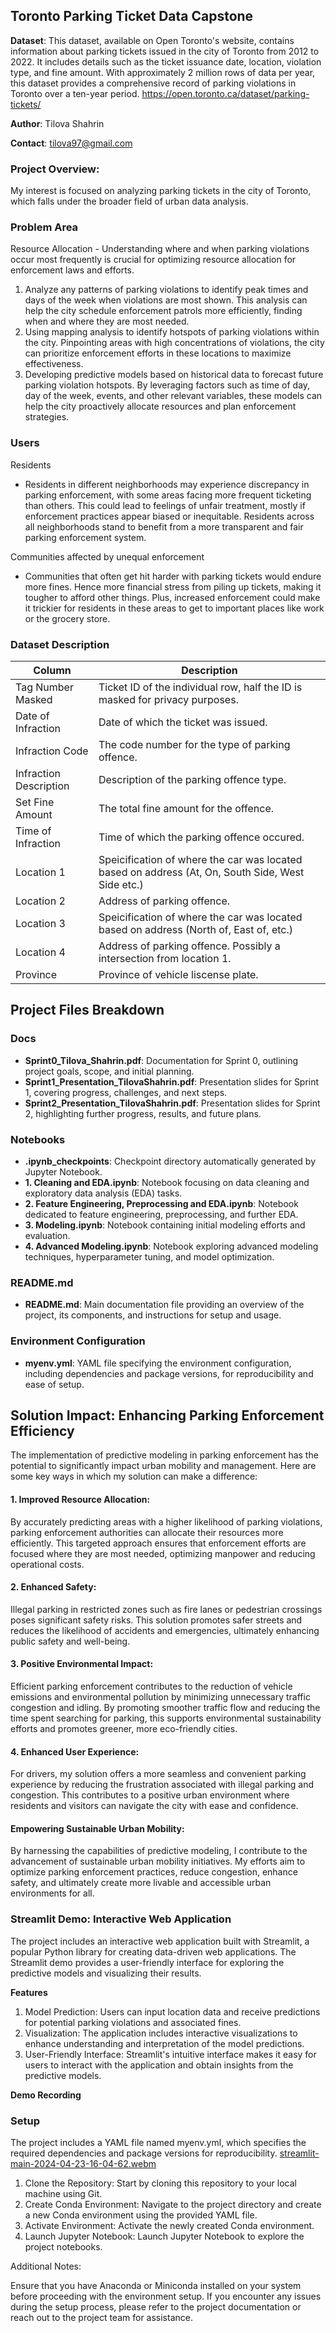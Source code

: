 ## Toronto Parking Ticket Data Capstone

**Dataset**: This dataset, available on Open Toronto's website, contains information about parking tickets issued in the city of Toronto from 2012 to 2022. It includes details such as the ticket issuance date, location, violation type, and fine amount. With approximately 2 million rows of data per year, this dataset provides a comprehensive record of parking violations in Toronto over a ten-year period.
https://open.toronto.ca/dataset/parking-tickets/

**Author**: Tilova Shahrin

**Contact**: tilova97@gmail.com

### **Project Overview**: 
My interest is focused on analyzing parking tickets in the city of Toronto, which falls under the broader field of urban data analysis. 

### **Problem Area**

Resource Allocation - Understanding where and when parking violations occur most frequently is crucial for optimizing resource allocation for enforcement laws and efforts.

1. Analyze any patterns of parking violations to identify peak times and days of the week when violations are most shown. This analysis can help the city schedule enforcement patrols more efficiently, finding when and where they are most needed.
2. Using mapping analysis to identify hotspots of parking violations within the city. Pinpointing areas with high concentrations of violations, the city can prioritize enforcement efforts in these locations to maximize effectiveness.
3. Developing predictive models based on historical data to forecast future parking violation hotspots. By leveraging factors such as time of day, day of the week, events, and other relevant variables, these models can help the city proactively allocate resources and plan enforcement strategies.

### **Users**

Residents 
- Residents in different neighborhoods may experience discrepancy in parking enforcement, with some areas facing more frequent ticketing than others. This could lead to feelings of unfair
treatment, mostly if enforcement practices appear biased or inequitable. Residents across all neighborhoods stand to benefit from a more transparent and fair parking enforcement system.

Communities affected by unequal enforcement 
- Communities that often get hit harder with parking tickets would endure more fines. Hence
more financial stress from piling up tickets, making it tougher to afford other things. Plus, increased enforcement could make it trickier for residents in these areas to get to important places like work or the grocery store.

### **Dataset Description**

| Column                 | Description                                                                                       |   
|------------------------|---------------------------------------------------------------------------------------------------|
| Tag Number Masked      | Ticket ID of the individual row, half the ID is masked for privacy purposes.                      | 
| Date of Infraction     | Date of which the ticket was issued.                                                              |  
| Infraction Code        | The code number for the type of parking offence.                                                  |  
| Infraction Description | Description of the parking offence type.                                                          |  
| Set Fine Amount        | The total fine amount for the offence.                                                            | 
| Time of Infraction     | Time of which the parking offence occured.                                                        |  
| Location 1             | Speicification of where the car was located based on address (At, On, South Side, West Side etc.) |  
| Location 2             | Address of parking offence.                                                                       |   
| Location 3             | Speicification of where the car was located based on address (North of, East of, etc.)            |   
| Location 4             | Address of parking offence. Possibly a intersection from location 1.                              |  
| Province               | Province of vehicle liscense plate.                                                               | 

## Project Files Breakdown

### Docs
- **Sprint0_Tilova_Shahrin.pdf**: Documentation for Sprint 0, outlining project goals, scope, and initial planning.
- **Sprint1_Presentation_TilovaShahrin.pdf**: Presentation slides for Sprint 1, covering progress, challenges, and next steps.
- **Sprint2_Presentation_TilovaShahrin.pdf**: Presentation slides for Sprint 2, highlighting further progress, results, and future plans.

### Notebooks
- **.ipynb_checkpoints**: Checkpoint directory automatically generated by Jupyter Notebook.
- **1. Cleaning and EDA.ipynb**: Notebook focusing on data cleaning and exploratory data analysis (EDA) tasks.
- **2. Feature Engineering, Preprocessing and EDA.ipynb**: Notebook dedicated to feature engineering, preprocessing, and further EDA.
- **3. Modeling.ipynb**: Notebook containing initial modeling efforts and evaluation.
- **4. Advanced Modeling.ipynb**: Notebook exploring advanced modeling techniques, hyperparameter tuning, and model optimization.

### README.md
- **README.md**: Main documentation file providing an overview of the project, its components, and instructions for setup and usage.

### Environment Configuration
- **myenv.yml**: YAML file specifying the environment configuration, including dependencies and package versions, for reproducibility and ease of setup.

## Solution Impact: Enhancing Parking Enforcement Efficiency

The implementation of predictive modeling in parking enforcement has the potential to significantly impact urban mobility and management. Here are some key ways in which my solution can make a difference:

#### 1. Improved Resource Allocation:
By accurately predicting areas with a higher likelihood of parking violations, parking enforcement authorities can allocate their resources more efficiently. This targeted approach ensures that enforcement efforts are focused where they are most needed, optimizing manpower and reducing operational costs.

#### 2. Enhanced Safety:
Illegal parking in restricted zones such as fire lanes or pedestrian crossings poses significant safety risks. This solution promotes safer streets and reduces the likelihood of accidents and emergencies, ultimately enhancing public safety and well-being.

#### 3. Positive Environmental Impact:
Efficient parking enforcement contributes to the reduction of vehicle emissions and environmental pollution by minimizing unnecessary traffic congestion and idling. By promoting smoother traffic flow and reducing the time spent searching for parking, this supports environmental sustainability efforts and promotes greener, more eco-friendly cities.

#### 4. Enhanced User Experience:
For drivers, my solution offers a more seamless and convenient parking experience by reducing the frustration associated with illegal parking and congestion. This contributes to a positive urban environment where residents and visitors can navigate the city with ease and confidence.

#### Empowering Sustainable Urban Mobility:
By harnessing the capabilities of predictive modeling, I contribute to the advancement of sustainable urban mobility initiatives. My efforts aim to optimize parking enforcement practices, reduce congestion, enhance safety, and ultimately create more livable and accessible urban environments for all.

### Streamlit Demo: Interactive Web Application

The project includes an interactive web application built with Streamlit, a popular Python library for creating data-driven web applications. The Streamlit demo provides a user-friendly interface for exploring the predictive models and visualizing their results.

**Features**
1. Model Prediction: Users can input location data and receive predictions for potential parking violations and associated fines.
2. Visualization: The application includes interactive visualizations to enhance understanding and interpretation of the model predictions.
3. User-Friendly Interface: Streamlit's intuitive interface makes it easy for users to interact with the application and obtain insights from the predictive models.

**Demo Recording**

### Setup
The project includes a YAML file named myenv.yml, which specifies the required dependencies and package versions for reproducibility.
[streamlit-main-2024-04-23-16-04-62.webm](https://github.com/tilovashahrin/Toronto_ParkingTicket_Capstone/assets/46762829/ab9f9831-e3b1-40ed-88b2-ea131885f218)

1. Clone the Repository: Start by cloning this repository to your local machine using Git.
2. Create Conda Environment: Navigate to the project directory and create a new Conda environment using the provided YAML file.
3. Activate Environment: Activate the newly created Conda environment.
4. Launch Jupyter Notebook: Launch Jupyter Notebook to explore the project notebooks.

Additional Notes:

Ensure that you have Anaconda or Miniconda installed on your system before proceeding with the environment setup.
If you encounter any issues during the setup process, please refer to the project documentation or reach out to the project team for assistance.
